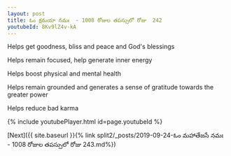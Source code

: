 ```yaml
---
layout: post
title: ఓం క్షమయా నమః  - 1008 రోజుల తపస్సులో రోజు  242
youtubeId: 8Kv9lZ4v-kA
---
```

 
 
Helps get goodness, bliss and peace and God's blessings
 
Helps remain focused, help generate inner energy 
 
Helps boost physical and mental health 
 
Helps remain grounded and generates a sense of gratitude towards the greater power 
 
Helps reduce bad karma
 
 
 
 


{% include youtubePlayer.html id=page.youtubeId %}
 
[Next]({{ site.baseurl }}{% link  split2/_posts/2019-09-24-ఓం మహాతేజసే నమః  - 1008 రోజుల తపస్సులో రోజు  243.md%})
 
